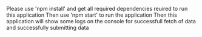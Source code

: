 Please use 'npm install' and get all required dependencies reuired to run this application
Then use 'npm start' to run the application
Then this application will show some logs on the console for successfull fetch of data and successfully submitting data